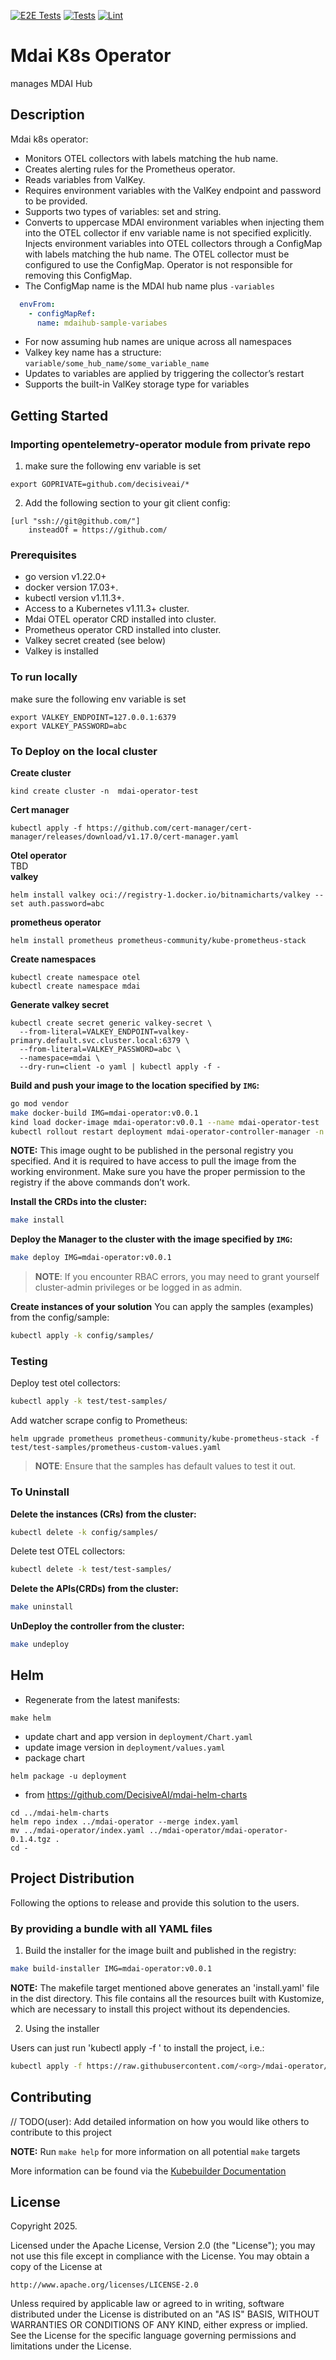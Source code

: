[![E2E Tests](https://github.com/DecisiveAI/mdai-operator/actions/workflows/test-e2e.yml/badge.svg)](https://github.com/DecisiveAI/mdai-operator/actions/workflows/test-e2e.yml)
[![Tests](https://github.com/DecisiveAI/mdai-operator/actions/workflows/test.yml/badge.svg)](https://github.com/DecisiveAI/mdai-operator/actions/workflows/test.yml)
[![Lint](https://github.com/DecisiveAI/mdai-operator/actions/workflows/lint.yml/badge.svg)](https://github.com/DecisiveAI/mdai-operator/actions/workflows/lint.yml)
# Mdai K8s Operator
manages MDAI Hub
## Description
Mdai k8s operator: 

- Monitors OTEL collectors with labels matching the hub name.
- Creates alerting rules for the Prometheus operator.
- Reads variables from ValKey.
- Requires environment variables with the ValKey endpoint and password to be provided.
- Supports two types of variables: set and string.
- Converts to uppercase MDAI environment variables when injecting them into the OTEL collector if env variable name is not specified explicitly.
  Injects environment variables into OTEL collectors through a ConfigMap with labels matching the hub name. The OTEL collector must be configured to use the ConfigMap. Operator is not responsible for removing this ConfigMap.
- The ConfigMap name is the MDAI hub name plus `-variables`
```yaml
  envFrom:
    - configMapRef:
      name: mdaihub-sample-variabes
```
- For now assuming hub names are unique across all namespaces
- Valkey key name has a structure: `variable/some_hub_name/some_variable_name`
- Updates to variables are applied by triggering the collector’s restart
- Supports the built-in ValKey storage type for variables 

## Getting Started
### Importing opentelemetry-operator module from private repo
1. make sure the following env variable is set
```shell
export GOPRIVATE=github.com/decisiveai/*
```
2. Add the following section to your git client config:
```shell
[url "ssh://git@github.com/"]
	insteadOf = https://github.com/
```

### Prerequisites
- go version v1.22.0+
- docker version 17.03+.
- kubectl version v1.11.3+.
- Access to a Kubernetes v1.11.3+ cluster.
- Mdai OTEL operator CRD installed into cluster.
- Prometheus operator CRD installed into cluster.
- Valkey secret created (see below)
- Valkey is installed

### To run locally
make sure the following env variable is set
```shell
export VALKEY_ENDPOINT=127.0.0.1:6379
export VALKEY_PASSWORD=abc
```

### To Deploy on the local cluster
**Create cluster**
```shell
kind create cluster -n  mdai-operator-test
```
**Cert manager**
```shell
kubectl apply -f https://github.com/cert-manager/cert-manager/releases/download/v1.17.0/cert-manager.yaml
```
**Otel operator**   
TBD  
**valkey**
```shell
helm install valkey oci://registry-1.docker.io/bitnamicharts/valkey --set auth.password=abc
```
**prometheus operator**
```shell
helm install prometheus prometheus-community/kube-prometheus-stack
```
**Create namespaces**
```shell
kubectl create namespace otel
kubectl create namespace mdai
```
**Generate valkey secret**
```shell
kubectl create secret generic valkey-secret \
  --from-literal=VALKEY_ENDPOINT=valkey-primary.default.svc.cluster.local:6379 \
  --from-literal=VALKEY_PASSWORD=abc \
  --namespace=mdai \
  --dry-run=client -o yaml | kubectl apply -f -
```
**Build and push your image to the location specified by `IMG`:**

```sh
go mod vendor
make docker-build IMG=mdai-operator:v0.0.1
kind load docker-image mdai-operator:v0.0.1 --name mdai-operator-test
kubectl rollout restart deployment mdai-operator-controller-manager -n mdai
```

**NOTE:** This image ought to be published in the personal registry you specified.
And it is required to have access to pull the image from the working environment.
Make sure you have the proper permission to the registry if the above commands don’t work.

**Install the CRDs into the cluster:**

```sh
make install
```

**Deploy the Manager to the cluster with the image specified by `IMG`:**

```sh
make deploy IMG=mdai-operator:v0.0.1
```

> **NOTE**: If you encounter RBAC errors, you may need to grant yourself cluster-admin
privileges or be logged in as admin.

**Create instances of your solution**
You can apply the samples (examples) from the config/sample:

```sh
kubectl apply -k config/samples/
```
### Testing
Deploy test otel collectors:
```sh
kubectl apply -k test/test-samples/
```

Add watcher scrape config to Prometheus:
```shell
helm upgrade prometheus prometheus-community/kube-prometheus-stack -f test/test-samples/prometheus-custom-values.yaml
```

>**NOTE**: Ensure that the samples has default values to test it out.

### To Uninstall
**Delete the instances (CRs) from the cluster:**

```sh
kubectl delete -k config/samples/
```
Delete test OTEL collectors:
```sh
kubectl delete -k test/test-samples/
```

**Delete the APIs(CRDs) from the cluster:**

```sh
make uninstall
```

**UnDeploy the controller from the cluster:**

```sh
make undeploy
```
## Helm
- Regenerate from the latest manifests:
```shell
make helm
```
- update chart and app version in `deployment/Chart.yaml`
- update image version in `deployment/values.yaml`
- package chart
```shell
helm package -u deployment
```
- from https://github.com/DecisiveAI/mdai-helm-charts 
```shell
cd ../mdai-helm-charts
helm repo index ../mdai-operator --merge index.yaml
mv ../mdai-operator/index.yaml ../mdai-operator/mdai-operator-0.1.4.tgz .
cd -
```
## Project Distribution

Following the options to release and provide this solution to the users.

### By providing a bundle with all YAML files

1. Build the installer for the image built and published in the registry:

```sh
make build-installer IMG=mdai-operator:v0.0.1
```

**NOTE:** The makefile target mentioned above generates an 'install.yaml'
file in the dist directory. This file contains all the resources built
with Kustomize, which are necessary to install this project without its
dependencies.

2. Using the installer

Users can just run 'kubectl apply -f <URL for YAML BUNDLE>' to install
the project, i.e.:

```sh
kubectl apply -f https://raw.githubusercontent.com/<org>/mdai-operator/<tag or branch>/dist/install.yaml
```

## Contributing
// TODO(user): Add detailed information on how you would like others to contribute to this project

**NOTE:** Run `make help` for more information on all potential `make` targets

More information can be found via the [Kubebuilder Documentation](https://book.kubebuilder.io/introduction.html)

## License

Copyright 2025.

Licensed under the Apache License, Version 2.0 (the "License");
you may not use this file except in compliance with the License.
You may obtain a copy of the License at

    http://www.apache.org/licenses/LICENSE-2.0

Unless required by applicable law or agreed to in writing, software
distributed under the License is distributed on an "AS IS" BASIS,
WITHOUT WARRANTIES OR CONDITIONS OF ANY KIND, either express or implied.
See the License for the specific language governing permissions and
limitations under the License.


